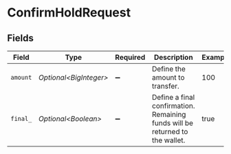 # ConfirmHoldRequest


## Fields

| Field                                                                        | Type                                                                         | Required                                                                     | Description                                                                  | Example                                                                      |
| ---------------------------------------------------------------------------- | ---------------------------------------------------------------------------- | ---------------------------------------------------------------------------- | ---------------------------------------------------------------------------- | ---------------------------------------------------------------------------- |
| `amount`                                                                     | *Optional\<BigInteger>*                                                      | :heavy_minus_sign:                                                           | Define the amount to transfer.                                               | 100                                                                          |
| `final_`                                                                     | *Optional\<Boolean>*                                                         | :heavy_minus_sign:                                                           | Define a final confirmation. Remaining funds will be returned to the wallet. | true                                                                         |